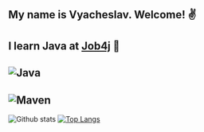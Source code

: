 My name is Vyacheslav. Welcome! :v:
-
I learn Java at [Job4j](https://job4j.ru) :tea:
-
![Java](https://img.shields.io/badge/Java->=8-orange)
-
![Maven](https://img.shields.io/badge/Apache_Maven-8A2BE2)
-
![Github stats](https://github-readme-stats.vercel.app/api?username=VKan759&hide=stars,prs,issues,contribs)
[![Top Langs](https://github-readme-stats.vercel.app/api/top-langs/?username=VKan759&layout=compact)](https://github.com/VKan759/github-readme-stats)
